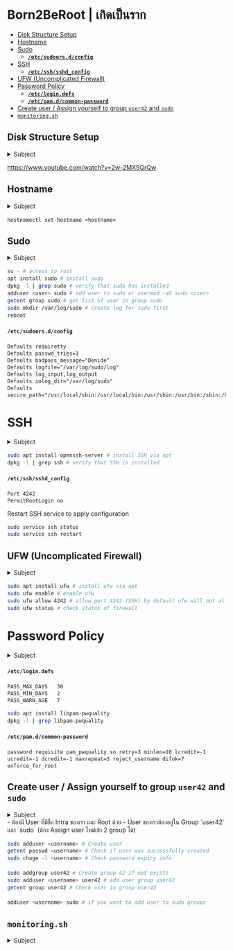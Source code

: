 # Born2BeRoot | เกิดเป็นราก

- [Disk Structure Setup](#disk-structure-setup)
- [Hostname](#hostname)
- [Sudo](#sudo)
  - [**`/etc/sudoers.d/config`**](#etcsudoersdconfig)
- [SSH](#ssh)
  - [**`/etc/ssh/sshd_config`**](#etcsshsshd_config)
- [UFW (Uncomplicated Firewall)](#ufw-uncomplicated-firewall)
- [Password Policy](#password-policy)
  - [**`/etc/login.defs`**](#etclogindefs)
  - [**`/etc/pam.d/common-password`**](#etcpamdcommon-password)
- [Create user / Assign yourself to group `user42` and `sudo`](#create-user--assign-yourself-to-group-user42-and-sudo)
- [`monitoring.sh`](#monitoringsh)

## Disk Structure Setup

<details>
  <summary>Subject</summary>
  
  ![image](images/disk_structure.png)
</details>

https://www.youtube.com/watch?v=2w-2MX5QrQw

## Hostname

<details>
    <summary>Subject</summary>

     The hostname of your virtual machine must be your login ending with 42 (e.g., wil42). You will have to modify this hostname during your evaluation.

</details>

`hostnamectl set-hostname <hostname>`

## Sudo

<details>
    <summary>Subject</summary>

```
You have to install and configure sudo following strict rules.

To set up a strong configuration for your sudo group, you have to comply with the

following requirements:
• Authentication using sudo has to be limited to 3 attempts in the event of an incorrect password.
• A custom message of your choice has to be displayed if an error due to a wrong
password occurs when using sudo.
• Each action using sudo has to be archived, both inputs and outputs. The log file
has to be saved in the /var/log/sudo/ folder.
• The TTY mode has to be enabled for security reasons.
• For security reasons too, the paths that can be used by sudo must be restricted.
Example:
/usr/local/sbin:/usr/local/bin:/usr/sbin:/usr/bin:/sbin:/bin:/snap/bin
```

</details>

```bash
su - # access to root
apt install sudo # install sudo
dpkg -l | grep sudo # verify that sudo has installed
adduser <user> sudo # add user to sudo or usermod -aG sudo <user>
getent group sudo # get list of user in group sudo
sudo mkdir /var/log/sudo # create log for sudo first
reboot
```

#### **`/etc/sudoers.d/config`**

```
Defaults requiretty
Defaults passwd_tries=3
Defaults badpass_message="Denide"
Defaults logfile="/var/log/sudo/log"
Defaults log_input,log_output
Defaults iolog_dir="/var/log/sudo"
Defaults secure_path="/usr/local/sbin:/usr/local/bin:/usr/sbin:/usr/bin:/sbin:/bin:/snap/bin"
```

# SSH

<details>
    <summary>Subject</summary>

```
A SSH service will be running on port 4242 only. For security reasons, it must not be
possible to connect using SSH as root.

The use of SSH will be tested during the defense by setting up a new
account. You must therefore understand how it works.
```

</details>

```bash
sudo apt install openssh-server # install SSH via apt
dpkg -l | grep ssh # verify that SSH is installed
```

#### **`/etc/ssh/sshd_config`**

```
Port 4242
PermitRootLogin no
```

Restart SSH service to apply configuration

```bash
sudo service ssh status
sudo service ssh restart
```

## UFW (Uncomplicated Firewall)

<details>
    <summary>Subject</summary>

```
You have to configure your operating system with the UFW (or firewalld for Rocky)
firewall and thus leave only port 4242 open.
```

</details>

```bash
sudo apt install ufw # install ufw via apt
sudo ufw enable # enable ufw
sudo ufw allow 4242 # allow port 4242 (SSH) by default ufw will not allow any port
sudo ufw status # check status of firewall
```

# Password Policy

<details>
    <summary>Subject</summary>

```
You have to implement a strong password policy.

To set up a strong password policy, you have to comply with the following requirements:
• Your password has to expire every 30 days.
• The minimum number of days allowed before the modification of a password will
be set to 2.
• The user has to receive a warning message 7 days before their password expires.
• Your password must be at least 10 characters long. It must contain an uppercase
letter, a lowercase letter, and a number. Also, it must not contain more than 3
consecutive identical characters.
• The password must not include the name of the user.
• The following rule does not apply to the root password: The password must have
at least 7 characters that are not part of the former password.
• Of course, your root password has to comply with this policy.
```

</details>

#### **`/etc/login.defs`**

```
PASS_MAX_DAYS   30
PASS_MIN_DAYS   2
PASS_WARN_AGE   7
```

```bash
sudo apt install libpam-pwquality
dpkg -l | grep libpam-pwquality
```

#### **`/etc/pam.d/common-password`**

```
password requisite pam_pwquality.so retry=3 minlen=10 lcredit=-1 ucredit=-1 dcredit=-1 maxrepeat=3 reject_username difok=7 enforce_for_root
```

## Create user / Assign yourself to group `user42` and `sudo`

<details>
    <summary>Subject</summary>

```
• In addition to the root user, a user with your login as username has to be present.
• This user has to belong to the user42 and sudo groups.
```

</details>
- ต้องมี User ที่มีชื่อ Intra ของเรา และ Root ด้วย
- User ของเราต้องอยู่ใน Group `user42` และ `sudo` (ต้อง Assign user ใหม่เข้า 2 group ได้)

```bash
sudo adduser <username> # Create user
getent passwd <username> # Check if user was successfully created
sudo chage -l <username> # Check password expiry info

sudo addgroup user42 # Create group 42 if not exists
sudo adduser <username> user42 # add user group user42
getent group user42 # Check user in group user42

adduser <username> sudo # if you want to add user to sudo groups
```

## `monitoring.sh`

<details>
    <summary>Subject</summary>

```
Finally, you have to create a simple script called monitoring.sh. It must be developed in bash.

At server startup, the script will display some information (listed below) on all terminals every 10 minutes (take a look at wall).
The banner is optional.
No error must be visible.

Your script must always be able to display the following information:
  • The architecture of your operating system and its kernel version.
  • The number of physical processors.
  • The number of virtual processors.
  • The current available RAM on your server and its utilization rate as a percentage.
  • The current available memory on your server and its utilization rate as a percentage.
  • The current utilization rate of your processors as a percentage.
  • The date and time of the last reboot.
  • Whether LVM is active or not.
  • The number of active connections.
  • The number of users using the server.
  • The IPv4 address of your server and its MAC (Media Access Control) address.
  • The number of commands executed with the sudo program.
```

Expect Result

```
Broadcast message from root@wil (tty1) (Sun Apr 25 15:45:00 2021):
#Architecture: Linux wil 4.19.0-16-amd64 #1 SMP Debian 4.19.181-1 (2021-03-19) x86_64 GNU/Linux
#CPU physical : 1
#vCPU : 1
#Memory Usage: 74/987MB (7.50%)
#Disk Usage: 1009/2Gb (49%)
#CPU load: 6.7%
#Last boot: 2021-04-25 14:45
#LVM use: yes
#Connections TCP : 1 ESTABLISHED
#User log: 1
#Network: IP 10.0.2.15 (08:00:27:51:9b:a5)
#Sudo : 42 cmd
```

References

![](images/monitorsh.png)

</details>
